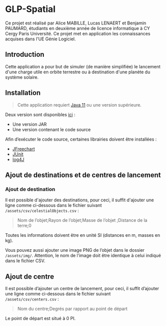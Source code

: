 # GLP-Spatial

Ce projet est réalisé par Alice MABILLE, Lucas LENAERT et Benjamin PAUMARD, étudiants en deuxième année de licence
informatique à CY Cergy Paris Université. Ce projet met en application les connaissances acquises dans l'UE Génie
Logiciel.

## Introduction

Cette application a pour but de simuler (de manière simplifiée) le lancement d'une charge utile en orbite terrestre ou à destination d'une
planète du système solaire.

## Installation

> Cette application requiert [Java 11](https://www.oracle.com/java/technologies/javase/jdk11-archive-downloads.html) ou une version supérieure.

Deux version sont disponibles [ici](https://github.com/benjaminpmd/GLP-Spatial/releases) :
* Une version JAR
* Une version contenant le code source

Afin d’exécuter le code source, certaines librairies doivent être installées :

* [JFreechart](https://www.jfree.org/jfreechart/download.html)
* [JUnit](https://github.com/junit-team/junit4/wiki/Download-and-Install)
* [log4J](https://logging.apache.org/log4j/2.x/download.html)

## Ajout de destinations et de centres de lancement

### Ajout de destination

Il est possible d'ajouter des destinations, pour ceci, il suffit d'ajouter une ligne comme ci-dessous dans le fichier 
suivant `/assets/csv/celestialObjects.csv` :

> Nom de l’objet;Rayon de l’objet;Masse de l’objet ;Distance de la terre;0

Toutes les informations doivent être en unité SI (distances en m, masses en kg).

Vous pouvez aussi ajouter une image PNG de l’objet dans le dossier `/assets/img/`. Attention, le nom de l’image doit 
être identique à celui indiqué dans le fichier CSV.

## Ajout de centre

Il est possible d’ajouter un centre de lancement, pour ceci, il suffit d’ajouter une ligne comme ci-dessous dans le 
fichier suivant `/assets/csv/centers.csv` :

> Nom du centre;Degrés par rapport au point de départ

Le point de départ est situé à 0 PI.
